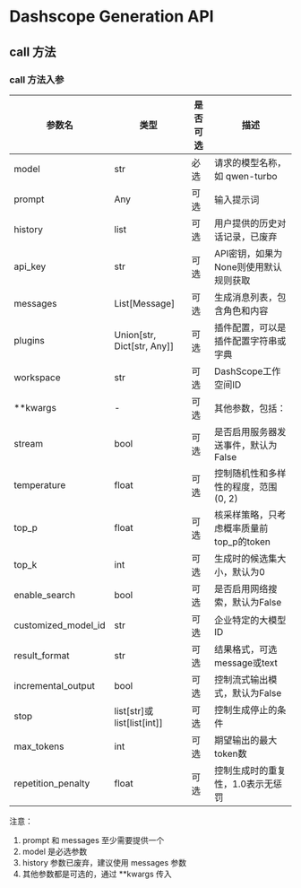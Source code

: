 # Dashscope Generation API

## call 方法

### call 方法入参

| 参数名 | 类型 | 是否可选 | 描述 |
|--------|------|----------|------|
| model | str | 必选 | 请求的模型名称，如 qwen-turbo |
| prompt | Any | 可选 | 输入提示词 |
| history | list | 可选 | 用户提供的历史对话记录，已废弃 |
| api_key | str | 可选 | API密钥，如果为None则使用默认规则获取 |
| messages | List[Message] | 可选 | 生成消息列表，包含角色和内容 |
| plugins | Union[str, Dict[str, Any]] | 可选 | 插件配置，可以是插件配置字符串或字典 |
| workspace | str | 可选 | DashScope工作空间ID |
| **kwargs | - | 可选 | 其他参数，包括： |
| stream | bool | 可选 | 是否启用服务器发送事件，默认为False |
| temperature | float | 可选 | 控制随机性和多样性的程度，范围(0, 2) |
| top_p | float | 可选 | 核采样策略，只考虑概率质量前top_p的token |
| top_k | int | 可选 | 生成时的候选集大小，默认为0 |
| enable_search | bool | 可选 | 是否启用网络搜索，默认为False |
| customized_model_id | str | 可选 | 企业特定的大模型ID |
| result_format | str | 可选 | 结果格式，可选message或text |
| incremental_output | bool | 可选 | 控制流式输出模式，默认为False |
| stop | list[str]或list[list[int]] | 可选 | 控制生成停止的条件 |
| max_tokens | int | 可选 | 期望输出的最大token数 |
| repetition_penalty | float | 可选 | 控制生成时的重复性，1.0表示无惩罚 |

注意：

1. prompt 和 messages 至少需要提供一个
2. model 是必选参数
3. history 参数已废弃，建议使用 messages 参数
4. 其他参数都是可选的，通过 **kwargs 传入
